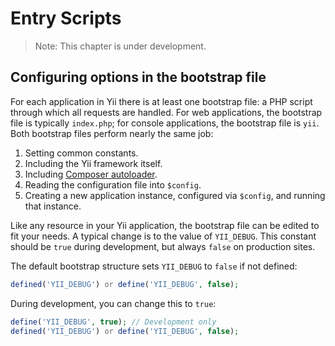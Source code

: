 Entry Scripts
=============

> Note: This chapter is under development.

Configuring options in the bootstrap file
-----------------------------------------

For each application in Yii there is at least one bootstrap file: a PHP script through which all requests are handled. For web applications, the bootstrap file is  typically `index.php`; for
console applications, the bootstrap file is `yii`. Both bootstrap files perform nearly the same job:

1. Setting common constants.
2. Including the Yii framework itself.
3. Including [Composer autoloader](http://getcomposer.org/doc/01-basic-usage.md#autoloading).
4. Reading the configuration file into `$config`.
5. Creating a new application instance, configured via `$config`, and running that instance.

Like any resource in your Yii application, the bootstrap file can be edited to fit your needs. A typical change is to the value of `YII_DEBUG`. This constant should be `true` during development, but always `false` on production sites.

The default bootstrap structure sets `YII_DEBUG` to `false` if not defined:

```php
defined('YII_DEBUG') or define('YII_DEBUG', false);
```

During development, you can change this to `true`:

```php
define('YII_DEBUG', true); // Development only
defined('YII_DEBUG') or define('YII_DEBUG', false);
```
